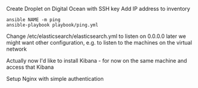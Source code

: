 Create Droplet on Digital Ocean with SSH key
Add IP address to inventory

```
ansible NAME -m ping
ansible-playbook playbook/ping.yml
```


Change /etc/elasticsearch/elasticsearch.yml
to listen on 0.0.0.0
later we might want other configuration, e.g. to listen to the machines on the virtual network

Actually now I'd like to install Kibana - for now on the same machine and access that Kibana

Setup Nginx with simple authentication
